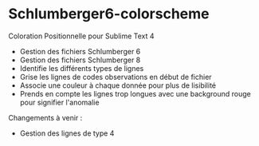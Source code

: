 # Schlumberger6-colorscheme
Coloration Positionnelle pour Sublime Text 4

- Gestion des fichiers Schlumberger 6
- Gestion des fichiers Schlumberger 8
- Identifie les différents types de lignes
- Grise les lignes de codes observations en début de fichier
- Associe une couleur à chaque donnée pour plus de lisibilité 
- Prends en compte les lignes trop longues avec une background rouge pour signifier l'anomalie
 

Changements à venir : 

- Gestion des lignes de type 4 
